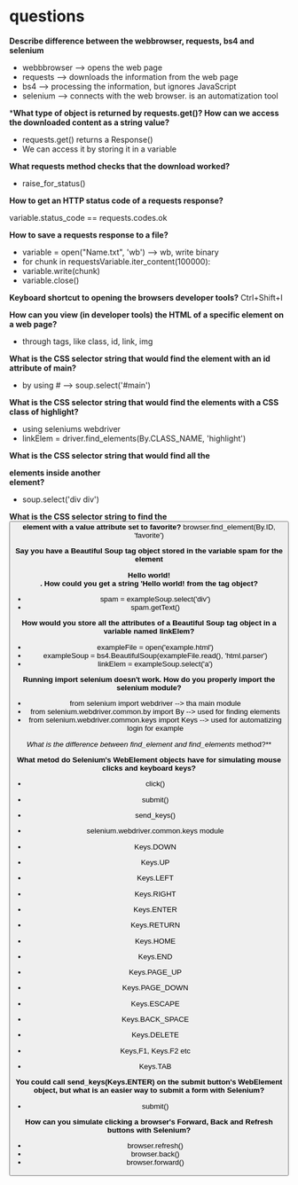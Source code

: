 # questions

**Describe difference between the webbrowser, requests, bs4 and selenium**

- webbbrowser --> opens the web page
- requests --> downloads the information from the web page
- bs4 --> processing the information, but ignores JavaScript
- selenium --> connects with the web browser. is an automatization tool


***What type of object is returned by requests.get()? How can we access the downloaded content as a string value?**

- requests.get() returns a Response()
- We can access it by storing it in a variable

**What requests method checks that the download worked?**
- raise_for_status()

**How to get an HTTP status code of a requests response?**

variable.status_code == requests.codes.ok

**How to save a requests response to a file?**
- variable = open("Name.txt", 'wb') --> wb, write binary
- for chunk in requestsVariable.iter_content(100000):
- variable.write(chunk)
- variable.close()


**Keyboard shortcut to opening the browsers developer tools?**
Ctrl+Shift+I

**How can you view (in developer tools) the HTML of a specific element on a web page?**
- through tags, like class, id, link, img
 
**What is the CSS selector string that would find the element with an id attribute of main?**
- by using # --> soup.select('#main')


**What is the CSS selector string that would find the elements with a CSS class of highlight?**
- using seleniums webdriver
- linkElem = driver.find_elements(By.CLASS_NAME, 'highlight')

**What is the CSS selector string that would find all the <div> elements inside another <div> element?**
- soup.select('div div')


**What is the CSS selector string to find the <button> element with a value attribute set to favorite?**
browser.find_element(By.ID, 'favorite')



**Say you have a Beautiful Soup tag object stored in the variable spam for the element <div>Hello world!</div>.**
**How could you get a string 'Hello world! from the tag object?**
- spam = exampleSoup.select('div')
- spam.getText()

**How would you store all the attributes of a Beautiful Soup tag object in a variable named linkElem?**
- exampleFile = open('example.html')
- exampleSoup = bs4.BeautifulSoup(exampleFile.read(), 'html.parser')
- linkElem = exampleSoup.select('a')


**Running import selenium doesn't work. How do you properly import the selenium module?**
- from selenium import webdriver --> tha main module
- from selenium.webdriver.common.by import By --> used for finding elements
- from selenium.webdriver.common.keys import Keys --> used for automatizing login for example

**What is the difference between find_element* and find_elements* method?**

**What metod do Selenium's WebElement objects have for simulating mouse clicks and keyboard keys?**
- click()
- submit()
- send_keys()

- selenium.webdriver.common.keys module
- Keys.DOWN
- Keys.UP
- Keys.LEFT
- Keys.RIGHT
- Keys.ENTER
- Keys.RETURN
- Keys.HOME
- Keys.END
- Keys.PAGE_UP
- Keys.PAGE_DOWN
- Keys.ESCAPE
- Keys.BACK_SPACE
- Keys.DELETE
- Keys,F1, Keys.F2 etc
- Keys.TAB


**You could call send_keys(Keys.ENTER) on the submit button's WebElement object, but what is an easier way to submit a form with Selenium?**
- submit()

**How can you simulate clicking a browser's Forward, Back and Refresh buttons with Selenium?**
- browser.refresh()
- browser.back()
- browser.forward()
